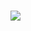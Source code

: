 # 

![](http://upload-images.jianshu.io/upload_images/2251324-f27c0413b40951c3.png?imageMogr2/auto-orient/strip%7CimageView2/2/w/1240)

